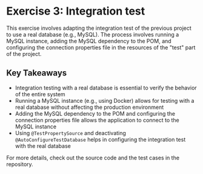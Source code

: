 # Exercise 3: Integration test

This exercise involves adapting the integration test of the previous project to use a real database (e.g., MySQL). The process involves running a MySQL instance, adding the MySQL dependency to the POM, and configuring the connection properties file in the resources of the "test" part of the project.

## Key Takeaways
- Integration testing with a real database is essential to verify the behavior of the entire system
- Running a MySQL instance (e.g., using Docker) allows for testing with a real database without affecting the production environment
- Adding the MySQL dependency to the POM and configuring the connection properties file allows the application to connect to the MySQL instance
- Using `@TestPropertySource` and deactivating `@AutoConfigureTestDatabase` helps in configuring the integration test with the real database

For more details, check out the source code and the test cases in the repository.